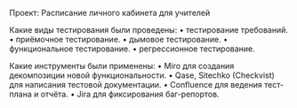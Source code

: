 Проект: Расписание личного кабинета для учителей

Какие виды тестирования были проведены:
• тестирование требований.
• приёмочное тестирование.
• дымовое тестирование.
• функциональное тестирование.
• регрессионное тестирование.

Какие инструменты были применены:
• Miro для создания декомпозиции новой функциональности.
• Qase, Sitechko (Checkvist) для написания тестовой документации.
• Confluence для ведения тест-плана и отчёта.
• Jira для фиксирования баг-репортов.
